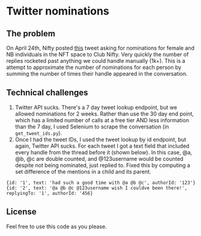 # Twitter nominations

## The problem
On April 24th, Nifty posted [this](https://twitter.com/NiftyWhaleNFT/status/1386066503255138312) tweet asking for nominations for female and NB individuals in the NFT space to Club Nifty. Very quickly the number of replies rocketed past anything we could handle manually (1k+). This is a attempt to approximate the number of nominations for each person by summing the number of times their handle appeared in the conversation.

## Technical challenges
1. Twitter API sucks. There's a 7 day tweet lookup endpoint, but we allowed nominations for 2 weeks. Rather than use the 30 day end point, which has a limited number of calls at a free tier AND less information than the 7 day, I used Selenium to scrape the conversation (in `get_tweet_ids.py`).
2. Once I had the tweet IDs, I used the tweet lookup by id endpoint, but again, Twitter API sucks. For each tweet I got a text field that included every handle from the thread before it (shown below). In this case, @a, @b, @c are double counted, and @123username would be counted despite not being nominated, just replied to. Fixed this by computing a set difference of the mentions in a child and its parent.
```
{id: '1', text: 'had such a good time with @a @b @c', authorId: '123'}
{id: '2', text: '@a @b @c @123username wish I couldve been there!', replyingTo: '1', authorId: '456}
```


## License
Feel free to use this code as you please.